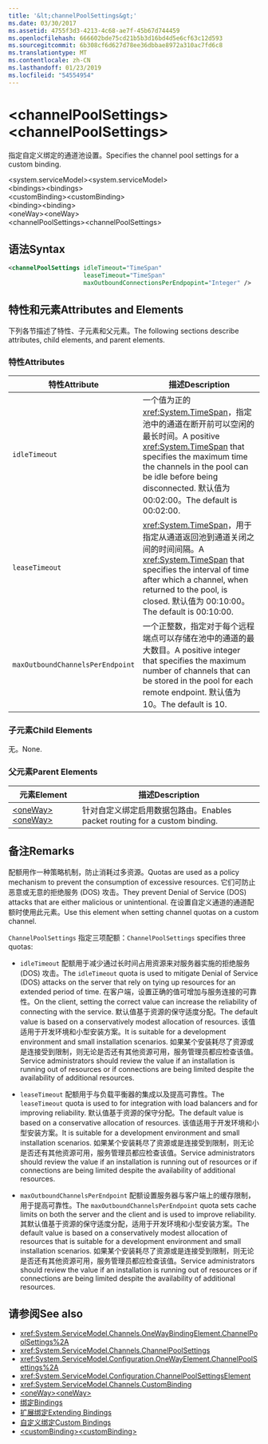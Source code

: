 ```yaml
---
title: '&lt;channelPoolSettings&gt;'
ms.date: 03/30/2017
ms.assetid: 4755f3d3-4213-4c68-ae7f-45b67d744459
ms.openlocfilehash: 666602bde75cd21b5b3d16bd4d5e6cf63c12d593
ms.sourcegitcommit: 6b308cf6d627d78ee36dbbae8972a310ac7fd6c8
ms.translationtype: MT
ms.contentlocale: zh-CN
ms.lasthandoff: 01/23/2019
ms.locfileid: "54554954"
---
```

# <a name="ltchannelpoolsettingsgt"></a><span data-ttu-id="b81c4-102">&lt;channelPoolSettings&gt;</span><span class="sxs-lookup"><span data-stu-id="b81c4-102">&lt;channelPoolSettings&gt;</span></span>
<span data-ttu-id="b81c4-103">指定自定义绑定的通道池设置。</span><span class="sxs-lookup"><span data-stu-id="b81c4-103">Specifies the channel pool settings for a custom binding.</span></span>  
  
 <span data-ttu-id="b81c4-104">\<system.serviceModel></span><span class="sxs-lookup"><span data-stu-id="b81c4-104">\<system.serviceModel></span></span>  
<span data-ttu-id="b81c4-105">\<bindings></span><span class="sxs-lookup"><span data-stu-id="b81c4-105">\<bindings></span></span>  
<span data-ttu-id="b81c4-106">\<customBinding></span><span class="sxs-lookup"><span data-stu-id="b81c4-106">\<customBinding></span></span>  
<span data-ttu-id="b81c4-107">\<binding></span><span class="sxs-lookup"><span data-stu-id="b81c4-107">\<binding></span></span>  
<span data-ttu-id="b81c4-108">\<oneWay></span><span class="sxs-lookup"><span data-stu-id="b81c4-108">\<oneWay></span></span>  
<span data-ttu-id="b81c4-109">\<channelPoolSettings></span><span class="sxs-lookup"><span data-stu-id="b81c4-109">\<channelPoolSettings></span></span>  
  
## <a name="syntax"></a><span data-ttu-id="b81c4-110">语法</span><span class="sxs-lookup"><span data-stu-id="b81c4-110">Syntax</span></span>  
  
```xml  
<channelPoolSettings idleTimeout="TimeSpan"
                     leaseTimeout="TimeSpan"
                     maxOutboundConnectionsPerEndpopint="Integer" />
```  
  
## <a name="attributes-and-elements"></a><span data-ttu-id="b81c4-111">特性和元素</span><span class="sxs-lookup"><span data-stu-id="b81c4-111">Attributes and Elements</span></span>  
 <span data-ttu-id="b81c4-112">下列各节描述了特性、子元素和父元素。</span><span class="sxs-lookup"><span data-stu-id="b81c4-112">The following sections describe attributes, child elements, and parent elements.</span></span>  
  
### <a name="attributes"></a><span data-ttu-id="b81c4-113">特性</span><span class="sxs-lookup"><span data-stu-id="b81c4-113">Attributes</span></span>  
  
|<span data-ttu-id="b81c4-114">特性</span><span class="sxs-lookup"><span data-stu-id="b81c4-114">Attribute</span></span>|<span data-ttu-id="b81c4-115">描述</span><span class="sxs-lookup"><span data-stu-id="b81c4-115">Description</span></span>|  
|---------------|-----------------|  
|`idleTimeout`|<span data-ttu-id="b81c4-116">一个值为正的 <xref:System.TimeSpan>，指定池中的通道在断开前可以空闲的最长时间。</span><span class="sxs-lookup"><span data-stu-id="b81c4-116">A positive <xref:System.TimeSpan> that specifies the maximum time the channels in the pool can be idle before being disconnected.</span></span> <span data-ttu-id="b81c4-117">默认值为 00:02:00。</span><span class="sxs-lookup"><span data-stu-id="b81c4-117">The default is 00:02:00.</span></span>|  
|`leaseTimeout`|<span data-ttu-id="b81c4-118"><xref:System.TimeSpan>，用于指定从通道返回池到通道关闭之间的时间间隔。</span><span class="sxs-lookup"><span data-stu-id="b81c4-118">A <xref:System.TimeSpan> that specifies the interval of time after which a channel, when returned to the pool, is closed.</span></span> <span data-ttu-id="b81c4-119">默认值为 00:10:00。</span><span class="sxs-lookup"><span data-stu-id="b81c4-119">The default is 00:10:00.</span></span>|  
|`maxOutboundChannelsPerEndpoint`|<span data-ttu-id="b81c4-120">一个正整数，指定对于每个远程端点可以存储在池中的通道的最大数目。</span><span class="sxs-lookup"><span data-stu-id="b81c4-120">A positive integer that specifies the maximum number of channels that can be stored in the pool for each remote endpoint.</span></span> <span data-ttu-id="b81c4-121">默认值为 10。</span><span class="sxs-lookup"><span data-stu-id="b81c4-121">The default is 10.</span></span>|  
  
### <a name="child-elements"></a><span data-ttu-id="b81c4-122">子元素</span><span class="sxs-lookup"><span data-stu-id="b81c4-122">Child Elements</span></span>  
 <span data-ttu-id="b81c4-123">无。</span><span class="sxs-lookup"><span data-stu-id="b81c4-123">None.</span></span>  
  
### <a name="parent-elements"></a><span data-ttu-id="b81c4-124">父元素</span><span class="sxs-lookup"><span data-stu-id="b81c4-124">Parent Elements</span></span>  
  
|<span data-ttu-id="b81c4-125">元素</span><span class="sxs-lookup"><span data-stu-id="b81c4-125">Element</span></span>|<span data-ttu-id="b81c4-126">描述</span><span class="sxs-lookup"><span data-stu-id="b81c4-126">Description</span></span>|  
|-------------|-----------------|  
|[<span data-ttu-id="b81c4-127">\<oneWay></span><span class="sxs-lookup"><span data-stu-id="b81c4-127">\<oneWay></span></span>](../../../../../docs/framework/configure-apps/file-schema/wcf/oneway.md)|<span data-ttu-id="b81c4-128">针对自定义绑定启用数据包路由。</span><span class="sxs-lookup"><span data-stu-id="b81c4-128">Enables packet routing for a custom binding.</span></span>|  
  
## <a name="remarks"></a><span data-ttu-id="b81c4-129">备注</span><span class="sxs-lookup"><span data-stu-id="b81c4-129">Remarks</span></span>  
 <span data-ttu-id="b81c4-130">配额用作一种策略机制，防止消耗过多资源。</span><span class="sxs-lookup"><span data-stu-id="b81c4-130">Quotas are used as a policy mechanism to prevent the consumption of excessive resources.</span></span> <span data-ttu-id="b81c4-131">它们可防止恶意或无意的拒绝服务 (DOS) 攻击。</span><span class="sxs-lookup"><span data-stu-id="b81c4-131">They prevent Denial of Service (DOS) attacks that are either malicious or unintentional.</span></span> <span data-ttu-id="b81c4-132">在设置自定义通道的通道配额时使用此元素。</span><span class="sxs-lookup"><span data-stu-id="b81c4-132">Use this element when setting channel quotas on a custom channel.</span></span>  
  
 <span data-ttu-id="b81c4-133">`ChannelPoolSettings` 指定三项配额：</span><span class="sxs-lookup"><span data-stu-id="b81c4-133">`ChannelPoolSettings` specifies three quotas:</span></span>  
  
-   <span data-ttu-id="b81c4-134">`idleTimeout` 配额用于减少通过长时间占用资源来对服务器实施的拒绝服务 (DOS) 攻击。</span><span class="sxs-lookup"><span data-stu-id="b81c4-134">The `idleTimeout` quota is used to mitigate Denial of Service (DOS) attacks on the server that rely on tying up resources for an extended period of time.</span></span> <span data-ttu-id="b81c4-135">在客户端，设置正确的值可增加与服务连接的可靠性。</span><span class="sxs-lookup"><span data-stu-id="b81c4-135">On the client, setting the correct value can increase the reliability of connecting with the service.</span></span> <span data-ttu-id="b81c4-136">默认值基于资源的保守适度分配。</span><span class="sxs-lookup"><span data-stu-id="b81c4-136">The default value is based on a conservatively modest allocation of resources.</span></span> <span data-ttu-id="b81c4-137">该值适用于开发环境和小型安装方案。</span><span class="sxs-lookup"><span data-stu-id="b81c4-137">It is suitable for a development environment and small installation scenarios.</span></span> <span data-ttu-id="b81c4-138">如果某个安装耗尽了资源或是连接受到限制，则无论是否还有其他资源可用，服务管理员都应检查该值。</span><span class="sxs-lookup"><span data-stu-id="b81c4-138">Service administrators should review the value if an installation is running out of resources or if connections are being limited despite the availability of additional resources.</span></span>  
  
-   <span data-ttu-id="b81c4-139">`leaseTimeout` 配额用于与负载平衡器的集成以及提高可靠性。</span><span class="sxs-lookup"><span data-stu-id="b81c4-139">The `leaseTimeout` quota is used to for integration with load balancers and for improving reliability.</span></span> <span data-ttu-id="b81c4-140">默认值基于资源的保守分配。</span><span class="sxs-lookup"><span data-stu-id="b81c4-140">The default value is based on a conservative allocation of resources.</span></span> <span data-ttu-id="b81c4-141">该值适用于开发环境和小型安装方案。</span><span class="sxs-lookup"><span data-stu-id="b81c4-141">It is suitable for a development environment and small installation scenarios.</span></span> <span data-ttu-id="b81c4-142">如果某个安装耗尽了资源或是连接受到限制，则无论是否还有其他资源可用，服务管理员都应检查该值。</span><span class="sxs-lookup"><span data-stu-id="b81c4-142">Service administrators should review the value if an installation is running out of resources or if connections are being limited despite the availability of additional resources.</span></span>  
  
-   <span data-ttu-id="b81c4-143">`maxOutboundChannelsPerEndpoint` 配额设置服务器与客户端上的缓存限制，用于提高可靠性。</span><span class="sxs-lookup"><span data-stu-id="b81c4-143">The `maxOutboundChannelsPerEndpoint` quota sets cache limits on both the server and the client and is used to improve reliability.</span></span> <span data-ttu-id="b81c4-144">其默认值基于资源的保守适度分配，适用于开发环境和小型安装方案。</span><span class="sxs-lookup"><span data-stu-id="b81c4-144">The default value is based on a conservatively modest allocation of resources that is suitable for a development environment and small installation scenarios.</span></span> <span data-ttu-id="b81c4-145">如果某个安装耗尽了资源或是连接受到限制，则无论是否还有其他资源可用，服务管理员都应检查该值。</span><span class="sxs-lookup"><span data-stu-id="b81c4-145">Service administrators should review the value if an installation is running out of resources or if connections are being limited despite the availability of additional resources.</span></span>  
  
## <a name="see-also"></a><span data-ttu-id="b81c4-146">请参阅</span><span class="sxs-lookup"><span data-stu-id="b81c4-146">See also</span></span>
- <xref:System.ServiceModel.Channels.OneWayBindingElement.ChannelPoolSettings%2A>
- <xref:System.ServiceModel.Channels.ChannelPoolSettings>
- <xref:System.ServiceModel.Configuration.OneWayElement.ChannelPoolSettings%2A>
- <xref:System.ServiceModel.Configuration.ChannelPoolSettingsElement>
- <xref:System.ServiceModel.Channels.CustomBinding>
- [<span data-ttu-id="b81c4-147">\<oneWay></span><span class="sxs-lookup"><span data-stu-id="b81c4-147">\<oneWay></span></span>](../../../../../docs/framework/configure-apps/file-schema/wcf/oneway.md)
- [<span data-ttu-id="b81c4-148">绑定</span><span class="sxs-lookup"><span data-stu-id="b81c4-148">Bindings</span></span>](../../../../../docs/framework/wcf/bindings.md)
- [<span data-ttu-id="b81c4-149">扩展绑定</span><span class="sxs-lookup"><span data-stu-id="b81c4-149">Extending Bindings</span></span>](../../../../../docs/framework/wcf/extending/extending-bindings.md)
- [<span data-ttu-id="b81c4-150">自定义绑定</span><span class="sxs-lookup"><span data-stu-id="b81c4-150">Custom Bindings</span></span>](../../../../../docs/framework/wcf/extending/custom-bindings.md)
- [<span data-ttu-id="b81c4-151">\<customBinding></span><span class="sxs-lookup"><span data-stu-id="b81c4-151">\<customBinding></span></span>](../../../../../docs/framework/configure-apps/file-schema/wcf/custombinding.md)
